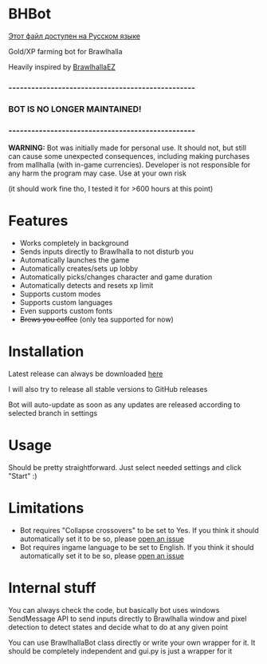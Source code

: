 # BHBot

[Этот файл доступен на Русском языке](README_RU.md)

Gold/XP farming bot for Brawlhalla

Heavily inspired by [BrawlhallaEZ](https://github.com/jamunano/BrawlhallaEZ)

### -------------------------------------------------

### BOT IS NO LONGER MAINTAINED!

### -------------------------------------------------

**WARNING:** Bot was initially made for personal use. It should not, but still can cause some unexpected consequences, including making purchases from mallhalla (with in-game currencies). Developer is
not responsible for any harm the program may case. Use at your own risk

(it should work fine tho, I tested it for >600 hours at this point)

# Features

- Works completely in background
- Sends inputs directly to Brawlhalla to not disturb you
- Automatically launches the game
- Automatically creates/sets up lobby
- Automatically picks/changes character and game duration
- Automatically detects and resets xp limit
- Supports custom modes
- Supports custom languages
- Even supports custom fonts
- ~~Brews you coffee~~ (only tea supported for now)

# Installation
Latest release can always be downloaded [here](https://sovamor.co/bhbot)

I will also try to release all stable versions to GitHub releases

Bot will auto-update as soon as any updates are released according to selected branch in settings

# Usage
Should be pretty straightforward. Just select needed settings and click "Start" :)

# Limitations
- Bot requires "Collapse crossovers" to be set to Yes. If you think it should automatically set it to be so, please [open an issue](https://github.com/sovamorco/bhbot/issues)
- Bot requires ingame language to be set to English. If you think it should automatically set it to be so, please [open an issue](https://github.com/sovamorco/bhbot/issues)

# Internal stuff
You can always check the code, but basically bot uses windows SendMessage API to send inputs directly to Brawlhalla window and pixel detection to detect states and
decide what to do at any given point

You can use BrawlhallaBot class directly or write your own wrapper for it. It should be completely independent and gui.py is just a wrapper for it
